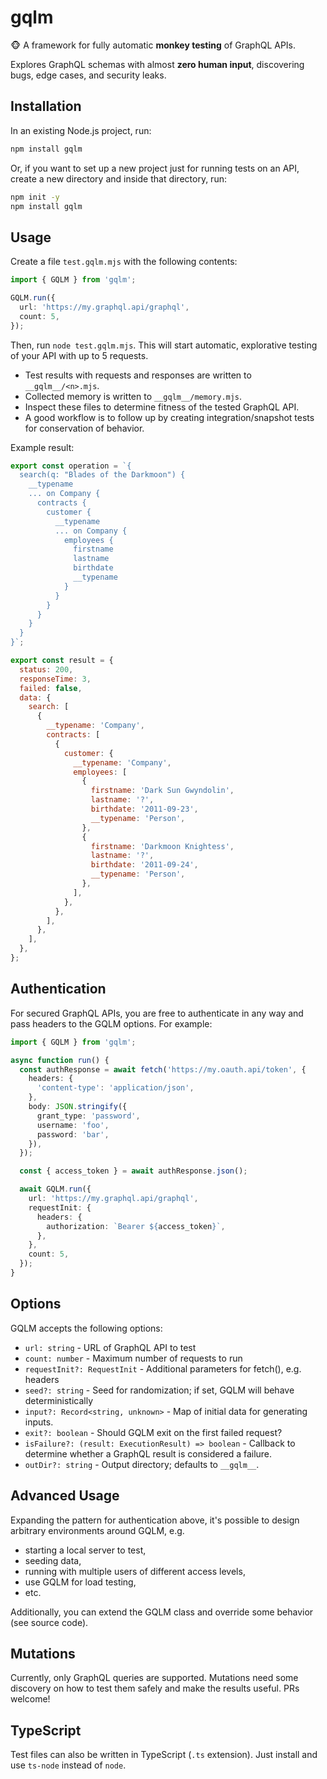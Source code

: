 # gqlm

🐵 A framework for fully automatic **monkey testing** of GraphQL APIs.

Explores GraphQL schemas with almost **zero human input**,
discovering bugs, edge cases, and security leaks.

## Installation

In an existing Node.js project, run:

```sh
npm install gqlm
```

Or, if you want to set up a new project just for running tests on an API,
create a new directory and inside that directory, run:

```sh
npm init -y
npm install gqlm
```

## Usage

Create a file `test.gqlm.mjs` with the following contents:

```ts
import { GQLM } from 'gqlm';

GQLM.run({
  url: 'https://my.graphql.api/graphql',
  count: 5,
});
```

Then, run `node test.gqlm.mjs`.
This will start automatic, explorative testing of your API with up to 5 requests.

- Test results with requests and responses are written to `__gqlm__/<n>.mjs`.
- Collected memory is written to `__gqlm__/memory.mjs`.
- Inspect these files to determine fitness of the tested GraphQL API.
- A good workflow is to follow up by creating integration/snapshot tests for conservation of behavior.

Example result:

```js
export const operation = `{
  search(q: "Blades of the Darkmoon") {
    __typename
    ... on Company {
      contracts {
        customer {
          __typename
          ... on Company {
            employees {
              firstname
              lastname
              birthdate
              __typename
            }
          }
        }
      }
    }
  }
}`;

export const result = {
  status: 200,
  responseTime: 3,
  failed: false,
  data: {
    search: [
      {
        __typename: 'Company',
        contracts: [
          {
            customer: {
              __typename: 'Company',
              employees: [
                {
                  firstname: 'Dark Sun Gwyndolin',
                  lastname: '?',
                  birthdate: '2011-09-23',
                  __typename: 'Person',
                },
                {
                  firstname: 'Darkmoon Knightess',
                  lastname: '?',
                  birthdate: '2011-09-24',
                  __typename: 'Person',
                },
              ],
            },
          },
        ],
      },
    ],
  },
};
```

## Authentication

For secured GraphQL APIs, you are free to authenticate in any way
and pass headers to the GQLM options. For example:

```ts
import { GQLM } from 'gqlm';

async function run() {
  const authResponse = await fetch('https://my.oauth.api/token', {
    headers: {
      'content-type': 'application/json',
    },
    body: JSON.stringify({
      grant_type: 'password',
      username: 'foo',
      password: 'bar',
    }),
  });

  const { access_token } = await authResponse.json();

  await GQLM.run({
    url: 'https://my.graphql.api/graphql',
    requestInit: {
      headers: {
        authorization: `Bearer ${access_token}`,
      },
    },
    count: 5,
  });
}
```

## Options

GQLM accepts the following options:

- `url: string` - URL of GraphQL API to test
- `count: number` - Maximum number of requests to run
- `requestInit?: RequestInit` - Additional parameters for fetch(), e.g. headers
- `seed?: string` - Seed for randomization; if set, GQLM will behave deterministically
- `input?: Record<string, unknown>` - Map of initial data for generating inputs.
- `exit?: boolean` - Should GQLM exit on the first failed request?
- `isFailure?: (result: ExecutionResult) => boolean` - Callback to determine whether a GraphQL result is considered a failure.
- `outDir?: string` - Output directory; defaults to `__gqlm__`.

## Advanced Usage

Expanding the pattern for authentication above,
it's possible to design arbitrary environments around GQLM, e.g.

- starting a local server to test,
- seeding data,
- running with multiple users of different access levels,
- use GQLM for load testing,
- etc.

Additionally, you can extend the GQLM class and override some behavior (see source code).

## Mutations

Currently, only GraphQL queries are supported. Mutations need some discovery
on how to test them safely and make the results useful. PRs welcome!

## TypeScript

Test files can also be written in TypeScript (`.ts` extension).
Just install and use `ts-node` instead of `node`.
